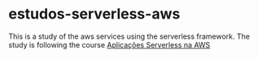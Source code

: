 # estudos-serverless-aws

This is a study of the aws services using the serverless framework. The study is following the course [Aplicações Serverless na AWS](https://hotmart.com/pt-br/marketplace/produtos/aplicacoes-serverless-na-aws/A24637075Y)
